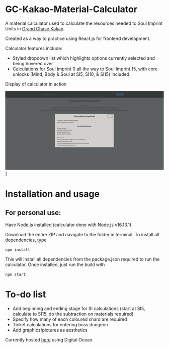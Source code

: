 # GC-Kakao-Material-Calculator

A material calculator used to calculate the resources needed to Soul Imprint Units in [Grand Chase Kakao](https://en.grandchase.net/pc/). 

Created as a way to practice using React.js for frontend development. 

Calculator features include:
- Styled dropdown list which highlights options currently selected and being hovered over
- Calculations for Soul Imprint 0 all the way to Soul Imprint 15, with core unlocks (Mind, Body & Soul at SI5, SI10, & SI15) included

Display of calculator in action

![display](https://github.com/JoeyVillafuerte/GC-Kakao-Material-Calculator/blob/main/src/images/kakaocalulatorModal.png)]

# Installation and usage
## For personal use:
Have Node.js installed (calculator done with Node.js v16.13.1).

Download the entire ZIP and navigate to the folder in terminal. To install all dependencies, type
```
npm install
```
This will install all dependencies from the package.json required to run the calculator. Once installed, just run the build with
```
npm start
```

# To-do list
- Add beginning and ending stage for SI calculations (start at SI5, calculate to SI15, do the subtraction on materials required)
- Specify how many of each coloured shard are required
- Ticket calculations for entering boss dungeon
- Add graphics/pictures as aesthetics



Currently hosted [here](https://grand-chase-material-calculator-mnozx.ondigitalocean.app/) using Digital Ocean.

